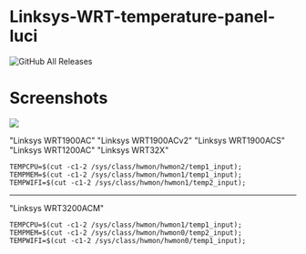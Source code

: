 # Linksys-WRT-temperature-panel-luci

![GitHub All Releases](https://img.shields.io/github/downloads/IceG2020/Linksys-WRT-temperature-panel-luci/total)

# Screenshots

![](https://raw.githubusercontent.com/IceG2020/Linksys-WRT-temperature-panel-luci/master/temp.PNG)

"Linksys WRT1900AC"
"Linksys WRT1900ACv2"
"Linksys WRT1900ACS"
"Linksys WRT1200AC"
"Linksys WRT32X"

	TEMPCPU=$(cut -c1-2 /sys/class/hwmon/hwmon2/temp1_input);
 	TEMPMEM=$(cut -c1-2 /sys/class/hwmon/hwmon1/temp1_input);
 	TEMPWIFI=$(cut -c1-2 /sys/class/hwmon/hwmon1/temp2_input);

--------------------------------------------------------------
"Linksys WRT3200ACM"

	TEMPCPU=$(cut -c1-2 /sys/class/hwmon/hwmon1/temp1_input);
	TEMPMEM=$(cut -c1-2 /sys/class/hwmon/hwmon0/temp2_input);
	TEMPWIFI=$(cut -c1-2 /sys/class/hwmon/hwmon0/temp1_input);
